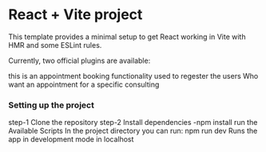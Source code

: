  # React + Vite project

This template provides a minimal setup to get React working in Vite with HMR and some ESLint rules.

Currently, two official plugins are available:

this is an appointment booking functionality used to regester the users Who want an appointment for a specific consulting 
###  Setting up the project  ####
step-1  Clone the repository
step-2  Install dependencies  -npm install
   run the   Available Scripts In the project directory
   you can run: npm run dev 
    Runs the app in development mode in localhost
